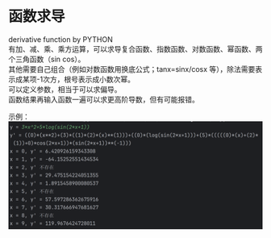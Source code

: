 # 函数求导

derivative function by PYTHON  
有加、减、乘、乘方运算，可以求导复合函数、指数函数、对数函数、幂函数、两个三角函数（sin cos）。  
其他需要自己组合（例如对数函数用换底公式；tanx=sinx/cosx 等），除法需要表示成某项-1次方，根号表示成小数次幂。  
可以定义参数，相当于可以求偏导。  
函数结果再输入函数一遍可以求更高阶导数，但有可能报错。  
  
示例：  
![image](9131ce64-74de-42a9-8b45-50df450d8409.png)
